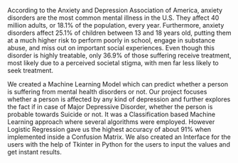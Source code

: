 According to the Anxiety and Depression Association of America, anxiety disorders are the most common mental illness in the U.S. They affect 40 million adults, or 18.1% of the population, every year. Furthermore, anxiety disorders affect 25.1% of children between 13 and 18 years old, putting them at a much higher risk to perform poorly in school, engage in substance abuse, and miss out on important social experiences. Even though this disorder is highly treatable, only 36.9% of those suffering receive treatment, most likely due to a perceived societal stigma, with men far less likely to seek treatment. 

We created a Machine Learning Model which can predict whether a person is suffering from mental health disorders or not. Our project focuses whether a person is affected by any kind of depression and further explores the fact if in case of Major Depressive Disorder, whether the person is probable towards Suicide or not. It was a Classification based Machine Learning approach where several algorithms were employed. However Logistic Regression gave us the highest accuracy of about 91% when implemented inside a Confusion Matrix. We also created an Interface for the users with the help of Tkinter in Python for the users to input the values and get instant results.
